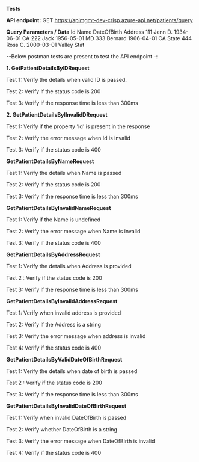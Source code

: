 **Tests**

**API endpoint:**
GET https://apimgmt-dev-crisp.azure-api.net/patients/query

**Query Parameters / Data**
Id Name DateOfBirth Address
111 Jenn D. 1934-06-01 CA
222 Jack 1956-05-01 MD
333 Bernard 1966-04-01 CA State
444 Ross C. 2000-03-01 Valley Stat

--Below postman tests are present to test the API endpoint -:

**1. GetPatientDetailsByIDRequest**

Test 1: Verify the details when valid ID is passed.

Test 2: Verify if the status code is 200

Test 3: Verify if the response time is less than 300ms

**2. GetPatientDetailsByIInvalidDRequest**

Test 1: Verify if the property 'Id' is present in the response

Test 2: Verify the error message when Id is invalid

Test 3: Verify if the status code is 400

**GetPatientDetailsByNameRequest**

Test 1: Verify the details when Name is passed

Test 2: Verify if the status code is 200

Test 3: Verify if the response time is less than 300ms

**GetPatientDetailsByInvalidNameRequest**

Test 1: Verify if the Name is undefined

Test 2: Verify the error message when Name is invalid

Test 3: Verify if the status code is 400

**GetPatientDetailsByAddressRequest**

Test 1: Verify the details when Address is provided

Test 2 : Verify if the status code is 200

Test 3: Verify if the response time is less than 300ms 

**GetPatientDetailsByInvalidAddressRequest**

Test 1: Verify when invalid address is provided

Test 2: Verify if the Address is a string

Test 3: Verify the error message when address is invalid

Test 4: Verify if the status code is 400

**GetPatientDetailsByValidDateOfBirthRequest**

Test 1: Verify the details when date of birth is passed

Test 2 : Verify if the status code is 200

Test 3: Verify if the response time is less than 300ms 

**GetPatientDetailsByInvalidDateOfBirthRequest**

Test 1: Verify when invalid DateOfBirth is passed

Test 2: Verify whether DateOfBirth is a string

Test 3: Verify the error message when DateOfBirth is invalid

Test 4: Verify if the status code is 400

